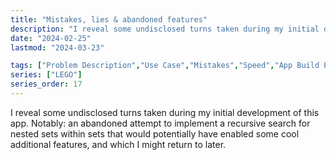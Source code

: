 ```yaml
---
title: "Mistakes, lies & abandoned features"
description: "I reveal some undisclosed turns taken during my initial development of this app. Notably: an abandoned attempt to implement a recursive search for nested sets within sets that would potentially have enabled some cool additional features, and which I might return to later."
date: "2024-02-25"
lastmod: "2024-03-23"

tags: ["Problem Description","Use Case","Mistakes","Speed","App Build Plan"]
series: ["LEGO"]
series_order: 17
---
```


I reveal some undisclosed turns taken during my initial development of this app. Notably: an abandoned attempt to implement a recursive search for nested sets within sets that would potentially have enabled some cool additional features, and which I might return to later.
